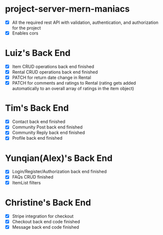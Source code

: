# project-server-mern-maniacs

- [x] All the required rest API with validation, authentication, and authorization for the project
- [x] Enables cors

# Luiz's Back End

- [x] Item CRUD operations back end finished
- [x] Rental CRUD operations back end finished
- [x] PATCH for return date change in Rental
- [x] PATCH for comments and ratings to Rental (rating gets added automatically to an overall array of ratings in the item object)

# Tim's Back End

- [x] Contact back end finished
- [x] Community Post back end finished
- [x] Community Reply back end finished
- [x] Profile back end finished

# Yunqian(Alex)'s Back End

- [x] Login/Register/Authorization back end finished
- [x] FAQs CRUD finished
- [x] ItemList filters

# Christine's Back End

- [x] Stripe integration for checkout
- [x] Checkout back end code finished
- [x] Message back end code finished

